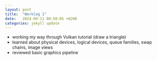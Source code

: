 ```yaml
---
layout: post
title:  "Worklog 1"
date:   2024-09-11 00:50:05 +0200
categories: jekyll update
---
```


* working my way through Vulkan tutorial (draw a triangle)
* learned about physical devices, logical devices, queue families, swap chains, image views
* reviewed basic graphics pipeline

